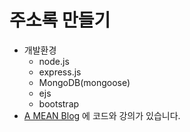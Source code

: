 주소록 만들기
===

* 개발환경
  * node.js
  * express.js
  * MongoDB(mongoose)
  * ejs
  * bootstrap
* [A MEAN Blog](https://www.a-mean-blog.com/ko/blog/Node-JS-%EC%B2%AB%EA%B1%B8%EC%9D%8C/%EC%A3%BC%EC%86%8C%EB%A1%9D-%EB%A7%8C%EB%93%A4%EA%B8%B0)
 에 코드와 강의가 있습니다.